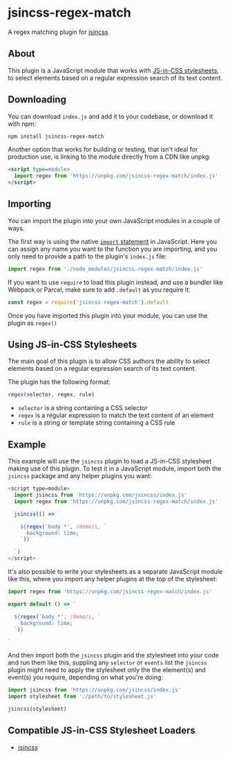 # jsincss-regex-match

A regex matching plugin for [jsincss](https://github.com/tomhodgins/jsincss)

## About

This plugin is a JavaScript module that works with [JS-in-CSS stylesheets](https://responsive.style/theory/what-is-a-jic-stylesheet.html), to select elements based on a regular expression search of its text content.

## Downloading

You can download `index.js` and add it to your codebase, or download it with npm:

```bash
npm install jsincss-regex-match
```

Another option that works for building or testing, that isn't ideal for production use, is linking to the module directly from a CDN like unpkg:

```html
<script type=module>
  import regex from 'https://unpkg.com/jsincss-regex-match/index.js'
</script>
```

## Importing

You can import the plugin into your own JavaScript modules in a couple of ways.

The first way is using the native [`import` statement](https://developer.mozilla.org/en-US/docs/Web/JavaScript/Reference/Statements/import) in JavaScript. Here you can assign any name you want to the function you are importing, and you only need to provide a path to the plugin's `index.js` file:

```js
import regex from './node_modules/jsincss-regex-match/index.js'
```

If you want to use `require` to load this plugin instead, and use a bundler like Webpack or Parcel, make sure to add `.default` as you require it:

```js
const regex = require('jsincss-regex-match').default
```

Once you have imported this plugin into your module, you can use the plugin as `regex()`

## Using JS-in-CSS Stylesheets

The main goal of this plugin is to allow CSS authors the ability to select elements based on a regular expression search of its text content.

The plugin has the following format:

```js
regex(selector, regex, rule)
```

- `selector` is a string containing a CSS selector
- `regex` is a regular expression to match the text content of an element
- `rule` is a string or template string containing a CSS rule

## Example

This example will use the `jsincss` plugin to load a JS-in-CSS stylesheet making use of this plugin. To test it in a JavaScript module, import both the `jsincss` package and any helper plugins you want:

```js
<script type=module>
  import jsincss from 'https://unpkg.com/jsincss/index.js'
  import regex from 'https://unpkg.com/jsincss-regex-match/index.js'

  jsincss(() => `

    ${regex('body *', /demo/i, `
      background: lime;
    `)}

  `)
</script>
```

It's also possible to write your stylesheets as a separate JavaScript module like this, where you import any helper plugins at the top of the stylesheet:

```js
import regex from 'https://unpkg.com/jsincss-regex-match/index.js'

export default () => `

  ${regex('body *', /demo/i, `
    background: lime;
  `)}

`
```

And then import both the `jsincss` plugin and the stylesheet into your code and run them like this, suppling any `selector` or `events` list the `jsincss` plugin might need to apply the stylesheet only the the element(s) and event(s) you require, depending on what you're doing:

```js
import jsincss from 'https://unpkg.com/jsincss/index.js'
import stylesheet from './path/to/stylesheet.js'

jsincss(stylesheet)
```

## Compatible JS-in-CSS Stylesheet Loaders

- [jsincss](https://github.com/tomhodgins/jsincss)